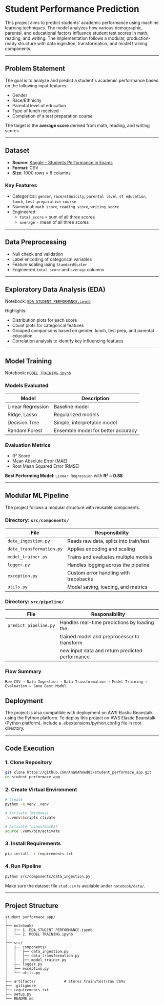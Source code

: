 # Student Performance Prediction

This project aims to predict students' academic performance using machine learning techniques. The model analyzes how various demographic, parental, and educational factors influence student test scores in math, reading, and writing. The implementation follows a modular, production-ready structure with data ingestion, transformation, and model training components.

---

## Problem Statement

The goal is to analyze and predict a student's academic performance based on the following input features:

- Gender
- Race/Ethnicity
- Parental level of education
- Type of lunch received
- Completion of a test preparation course

The target is the **average score** derived from math, reading, and writing scores.

---

## Dataset

- **Source**: [Kaggle – Students Performance in Exams](https://www.kaggle.com/datasets/spscientist/students-performance-in-exams)
- **Format**: CSV
- **Size**: 1000 rows × 8 columns

### Key Features
- Categorical: `gender`, `race/ethnicity`, `parental level of education`, `lunch`, `test preparation course`
- Numerical: `math score`, `reading score`, `writing score`
- Engineered:
  - `total_score` = sum of all three scores
  - `average` = mean of all three scores

---

## Data Preprocessing

- Null check and validation
- Label encoding of categorical variables
- Feature scaling using `StandardScaler`
- Engineered `total_score` and `average` columns

---

## Exploratory Data Analysis (EDA)

Notebook: [`EDA STUDENT PERFORMANCE.ipynb`](https://github.com/AnamAhmed03/student_performace_app/blob/main/notebook/1%20.%20EDA%20STUDENT%20PERFORMANCE%20.ipynb)

Highlights:
- Distribution plots for each score
- Count plots for categorical features
- Grouped comparisons based on gender, lunch, test prep, and parental education
- Correlation analysis to identify key influencing features

---

## Model Training

Notebook: [`MODEL TRAINING.ipynb`](https://github.com/AnamAhmed03/student_performace_app/blob/main/notebook/2.%20MODEL%20TRAINING.ipynb)

### Models Evaluated

| Model                | Description                          |
|---------------------|--------------------------------------|
| Linear Regression    | Baseline model                      |
| Ridge, Lasso         | Regularized models                  |
| Decision Tree        | Simple, interpretable model         |
| Random Forest        | Ensemble model for better accuracy  |

### Evaluation Metrics

- R² Score
- Mean Absolute Error (MAE)
- Root Mean Squared Error (RMSE)

**Best Performing Model**: `Linear Regression` with **R² ~ 0.88**

---

## Modular ML Pipeline

The project follows a modular structure with reusable components.

### Directory: `src/components/`

| File                    | Responsibility                          |
|-------------------------|------------------------------------------|
| `data_ingestion.py`     | Reads raw data, splits into train/test   |
| `data_transformation.py`| Applies encoding and scaling             |
| `model_trainer.py`      | Trains and evaluates multiple models     |
| `logger.py`             | Handles logging across the pipeline      |
| `exception.py`          | Custom error handling with tracebacks    |
| `utils.py`              | Model saving, loading, and metrics       |

### Directory: `src/pipeline/`
| File                    | Responsibility                          |
|-------------------------|------------------------------------------|
| `predict_pipeline.py`   | Handles real-time predictions by loading the     |
                          | trained model and preprocessor to transform      |
                          | new input data and return predicted performance. |

### Flow Summary

```
Raw CSV → Data Ingestion → Data Transformation → Model Training → Evaluation → Save Best Model
```

## Deployment
The project is also compatible with deployment on AWS Elastic Beanstalk using the Python platform.
To deploy this project on AWS Elastic Beanstalk (Python platform), include a .ebextensions/python.config file in root directory.

---

## Code Execution

### 1. Clone Repository

```bash
git clone https://github.com/AnamAhmed03/student_performace_app.git
cd student_performace_app
```

### 2. Create Virtual Environment

```bash
# Create
python -m venv .venv

# Activate (Windows)
.\.venv\Scripts ctivate

# Activate (Linux/macOS)
source .venv/bin/activate
```

### 3. Install Requirements

```bash
pip install -r requirements.txt
```

### 4. Run Pipeline

```bash
python src/components/data_ingestion.py
```

Make sure the dataset file `stud.csv` is available under `notebook/data/`.

---

## Project Structure

```
student_performace_app/
│
├── notebook/
│   ├── 1. EDA STUDENT PERFORMANCE.ipynb
│   └── 2. MODEL TRAINING.ipynb
│
├── src/
│   ├── components/
│   │   ├── data_ingestion.py
│   │   ├── data_transformation.py
│   │   ├── model_trainer.py
│   ├── logger.py
│   ├── exception.py
│   └── utils.py
│
├── artifacts/             # Stores train/test/raw CSVs
├── .gitignore
├── requirements.txt
├── setup.py
└── README.md
```
